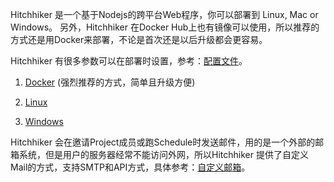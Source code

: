 Hitchhiker 是一个基于Nodejs的跨平台Web程序，你可以部署到 Linux, Mac or Windows。
另外，Hitchhiker 在Docker Hub上也有镜像可以使用，所以推荐的方式还是用Docker来部署，不论是首次还是以后升级都会更容易。

Hitchhiker 有很多参数可以在部署时设置，参考：[配置文件](configuration.md)。

1. [Docker](docker.md) (强烈推荐的方式，简单且升级方便)

2. [Linux](linux.md)

3. [Windows](win.md)

Hitchhiker 会在邀请Project成员或跑Schedule时发送邮件，用的是一个外部的邮箱系统，但是用户的服务器经常不能访问外网，所以Hitchhiker 提供了自定义Mail的方式，支持SMTP和API方式，具体参考：[自定义邮箱](Mail_Interface.md)。